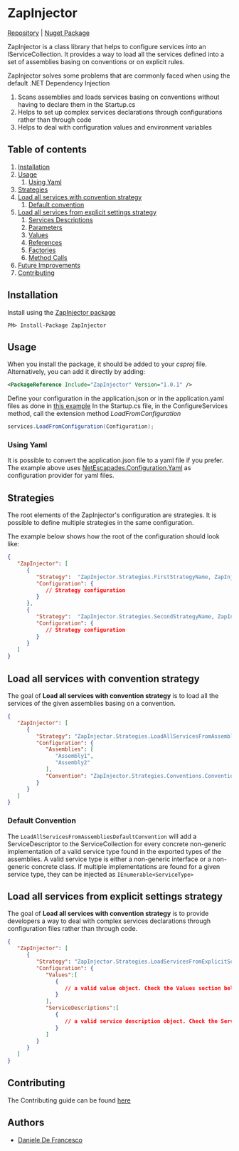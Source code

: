 # ZapInjector

[Repository](https://github.com/like-a-charm/zapinjector) | [Nuget Package](https://www.nuget.org/packages/ZapInjector/)

ZapInjector is a class library that helps to configure services into an IServiceCollection.
It provides a way to load all the services defined into a set of assemblies basing on conventions or on explicit rules.

ZapInjector solves some problems that are commonly faced when using the default .NET Dependency Injection
1. Scans assemblies and loads services basing on conventions without having to declare them in the Startup.cs
2. Helps to set up complex services declarations through configurations rather than through code
3. Helps to deal with configuration values and environment variables

## Table of contents

1. [Installation](#configuration)
2. [Usage](#usage)
   1. [Using Yaml](#using-yaml)
3. [Strategies](#strategies)
4. [Load all services with convention strategy](#load-all-services-with-convention-strategy)
   1. [Default convention](#default-convention)
5. [Load all services from explicit settings strategy](#load-all-services-from-explicit-settings-strategy)
   1. [Services Descriptions](#services-descriptions)
   2. [Parameters](#parameters) 
   3. [Values](#values)
   4. [References](#references)
   5. [Factories](#factories)
   6. [Method Calls](#method-calls)
6. [Future Improvements](#future-improvements)
7. [Contributing](#contributing)

## Installation

Install using the [ZapInjector package](https://www.nuget.org/packages/ZapInjector/)

```
PM> Install-Package ZapInjector
```

## Usage

When you install the package, it should be added to your _csproj_ file. Alternatively, you can add it directly by adding:

```xml
<PackageReference Include="ZapInjector" Version="1.0.1" />
```

Define your configuration in the application.json or in the application.yaml files as done in [this example](https://github.com/like-a-charm/zapinjector/tree/main/examples/ZapInjector.Examples.Main)
In the Startup.cs file, in the ConfigureServices  method, call the extension method _LoadFromConfiguration_ 

```c#
services.LoadFromConfiguration(Configuration);
```


### Using Yaml
It is possible to convert the application.json file to a yaml file if you prefer.
The example above uses [NetEscapades.Configuration.Yaml](https://github.com/andrewlock/NetEscapades.Configuration) as configuration provider for yaml files.

## Strategies

The root elements of the ZapInjector's configuration are strategies. It is possible to define multiple strategies in the same configuration.

The example below shows how the root of the configuration should look like:

```json
{
   "ZapInjector": [
      {
         "Strategy":  "ZapInjector.Strategies.FirstStrategyName, ZapInjector",
         "Configuration": {
            // Strategy configuration
         }
      },
      {
         "Strategy":  "ZapInjector.Strategies.SecondStrategyName, ZapInjector",
         "Configuration": {
            // Strategy configuration
         }
      }
   ]
}
```

## Load all services with convention strategy

The goal of **Load all services with convention strategy** is to load all the services of the given assemblies basing on a convention.

```json
{
   "ZapInjector": [
      {
         "Strategy": "ZapInjector.Strategies.LoadAllServicesFromAssembliesWithConventionStrategy, ZapInjector",
         "Configuration": {
            "Assemblies": [
               "Assembly1",
               "Assembly2"
            ],
            "Convention": "ZapInjector.Strategies.Conventions.ConventionName, ZapInjector"
         }
      }
   ]
}
```

### Default Convention
 The `LoadAllServicesFromAssembliesDefaultConvention` will add a ServiceDescriptor to the ServiceCollection for every concrete non-generic implementation of a valid service type found in the exported types of the assemblies. A valid service type is either a non-generic interface or a non-generic concrete class. If multiple implementations are found for a given service type, they can be injected as `IEnumerable<ServiceType>`

## Load all services from explicit settings strategy

The goal of **Load all services with convention strategy** is to provide developers a way to deal with complex services declarations through configuration files rather than through code.

```json
{
   "ZapInjector": [
      {
         "Strategy": "ZapInjector.Strategies.LoadServicesFromExplicitSettingsStrategy, ZapInjector",
         "Configuration": {
            "Values":[
               {
                  // a valid value object. Check the Values section below
               }
            ],
            "ServiceDescriptions":[
               {
                  // a valid service description object. Check the Service Descriptions section below.
               }
            ]
         }
      }
   ]
}
```

## Contributing

The Contributing guide can be found [here](https://github.com/like-a-charm/zapinjector/tree/main/Contributing.md)

## Authors
 - [Daniele De Francesco](https://github.com/danieledefrancesco)